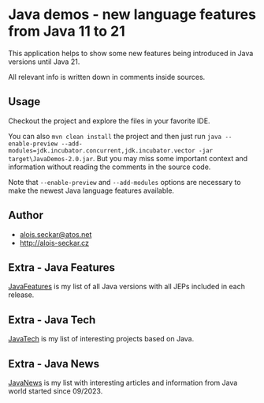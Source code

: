 # Java demos - new language features from Java 11 to 21

This application helps to show some new features being introduced in Java versions until Java 21.

All relevant info is written down in comments inside sources.

## Usage
Checkout the project and explore the files in your favorite IDE.

You can also `mvn clean install` the project and then just run `java --enable-preview --add-modules=jdk.incubator.concurrent,jdk.incubator.vector -jar target\JavaDemos-2.0.jar`. 
But you may miss some important context and information without reading the comments in the source code. 

Note that `--enable-preview` and `--add-modules` options are necessary to make the newest Java language features available.

## Author
* alois.seckar@atos.net
* http://alois-seckar.cz

## Extra - Java Features
[JavaFeatures](JavaFeatures.md) is my list of all Java versions with all JEPs included in each release.

## Extra - Java Tech
[JavaTech](JavaTech.md) is my list of interesting projects based on Java.

## Extra - Java News
[JavaNews](JavaNews.md) is my list with interesting articles and information from Java world started since 09/2023.
